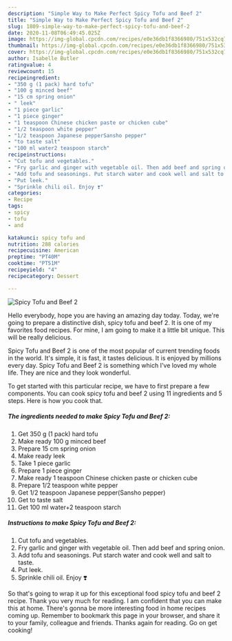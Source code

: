 ```yaml
---
description: "Simple Way to Make Perfect Spicy Tofu and Beef 2"
title: "Simple Way to Make Perfect Spicy Tofu and Beef 2"
slug: 1809-simple-way-to-make-perfect-spicy-tofu-and-beef-2
date: 2020-11-08T06:49:45.025Z
image: https://img-global.cpcdn.com/recipes/e0e36db1f8366980/751x532cq70/spicy-tofu-and-beef-2-recipe-main-photo.jpg
thumbnail: https://img-global.cpcdn.com/recipes/e0e36db1f8366980/751x532cq70/spicy-tofu-and-beef-2-recipe-main-photo.jpg
cover: https://img-global.cpcdn.com/recipes/e0e36db1f8366980/751x532cq70/spicy-tofu-and-beef-2-recipe-main-photo.jpg
author: Isabelle Butler
ratingvalue: 4
reviewcount: 15
recipeingredient:
- "350 g (1 pack) hard tofu"
- "100 g minced beef"
- "15 cm spring onion"
- " leek"
- "1 piece garlic"
- "1 piece ginger"
- "1 teaspoon Chinese chicken paste or chicken cube"
- "1/2 teaspoon white pepper"
- "1/2 teaspoon Japanese pepperSansho pepper"
- "to taste salt"
- "100 ml water2 teaspoon starch"
recipeinstructions:
- "Cut tofu and vegetables."
- "Fry garlic and ginger with vegetable oil. Then add beef and spring onion."
- "Add tofu and seasonings. Put starch water and cook well and salt to taste."
- "Put leek."
- "Sprinkle chili oil. Enjoy ❣️"
categories:
- Recipe
tags:
- spicy
- tofu
- and

katakunci: spicy tofu and 
nutrition: 288 calories
recipecuisine: American
preptime: "PT40M"
cooktime: "PT51M"
recipeyield: "4"
recipecategory: Dessert

---
```



![Spicy Tofu and Beef 2](https://img-global.cpcdn.com/recipes/e0e36db1f8366980/751x532cq70/spicy-tofu-and-beef-2-recipe-main-photo.jpg)

Hello everybody, hope you are having an amazing day today. Today, we're going to prepare a distinctive dish, spicy tofu and beef 2. It is one of my favorites food recipes. For mine, I am going to make it a little bit unique. This will be really delicious.



Spicy Tofu and Beef 2 is one of the most popular of current trending foods in the world. It's simple, it is fast, it tastes delicious. It is enjoyed by millions every day. Spicy Tofu and Beef 2 is something which I've loved my whole life. They are nice and they look wonderful.


To get started with this particular recipe, we have to first prepare a few components. You can cook spicy tofu and beef 2 using 11 ingredients and 5 steps. Here is how you cook that.

<!--inarticleads1-->

##### The ingredients needed to make Spicy Tofu and Beef 2:

1. Get 350 g (1 pack) hard tofu
1. Make ready 100 g minced beef
1. Prepare 15 cm spring onion
1. Make ready  leek
1. Take 1 piece garlic
1. Prepare 1 piece ginger
1. Make ready 1 teaspoon Chinese chicken paste or chicken cube
1. Prepare 1/2 teaspoon white pepper
1. Get 1/2 teaspoon Japanese pepper(Sansho pepper)
1. Get to taste salt
1. Get 100 ml water+2 teaspoon starch




<!--inarticleads2-->

##### Instructions to make Spicy Tofu and Beef 2:

1. Cut tofu and vegetables.
1. Fry garlic and ginger with vegetable oil. Then add beef and spring onion.
1. Add tofu and seasonings. Put starch water and cook well and salt to taste.
1. Put leek.
1. Sprinkle chili oil. Enjoy ❣️




So that's going to wrap it up for this exceptional food spicy tofu and beef 2 recipe. Thank you very much for reading. I am confident that you can make this at home. There's gonna be more interesting food in home recipes coming up. Remember to bookmark this page in your browser, and share it to your family, colleague and friends. Thanks again for reading. Go on get cooking!
